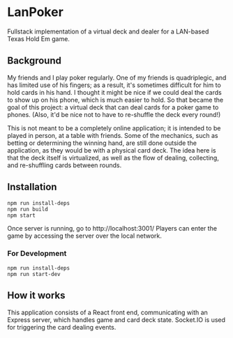 # LanPoker

Fullstack implementation of a virtual deck and dealer for a LAN-based Texas Hold Em game.

## Background
My friends and I play poker regularly. One of my friends is quadriplegic, and has limited use of his fingers; as a result, it's sometimes difficult for him to hold cards in his hand. I thought it might be nice if we could deal the cards to show up on his phone, which is much easier to hold. So that became the goal of this project: a virtual deck that can deal cards for a poker game to phones. (Also, it'd be nice not to have to re-shuffle the deck every round!)

This is not meant to be a completely online application; it is intended to be played in person, at a table with friends. Some of the mechanics, such as betting or determining the winning hand, are still done outside the application, as they would be with a physical card deck. The idea here is that the deck itself is virtualized, as well as the flow of dealing, collecting, and re-shuffling cards between rounds.

## Installation
```
npm run install-deps
npm run build
npm start
```
Once server is running, go to http://localhost:3001/
Players can enter the game by accessing the server over the local network.

### For Development

```
npm run install-deps
npm run start-dev
```

## How it works
This application consists of a React front end, communicating with an Express server, which handles game and card deck state. 
Socket.IO is used for triggering the card dealing events.
